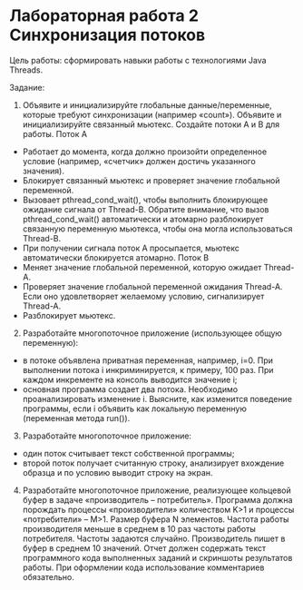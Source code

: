 # Лабораторная работа 2 Синхронизация потоков

Цель работы: сформировать навыки работы с технологиями Java
Threads.

Задание:
1. Объявите и инициализируйте глобальные данные/переменные,
которые требуют синхронизации (например «count»). Объявите и
инициализируйте связанный мьютекс.
Создайте потоки A и B для работы.
Поток А
- Работает до момента, когда должно произойти определенное условие
(например, «счетчик» должен достичь указанного значения).
- Блокирует связанный мьютекс и проверяет значение глобальной
переменной.
- Вызовает pthread_cond_wait(), чтобы выполнить блокирующее
ожидание сигнала от Thread-B. Обратите внимание, что вызов
pthread_cond_wait() автоматически и атомарно разблокирует связанную
переменную мьютекса, чтобы она могла использоваться Thread-B.
- При получении сигнала поток А просыпается, мьютекс
автоматически блокируется атомарно.
Поток B
- Меняет значение глобальной переменной, которую ожидает
Thread-A.
- Проверяет значение глобальной переменной ожидания Thread-A.
Если оно удовлетворяет желаемому условию, сигнализирует Thread-A.
- Разблокирует мьютекс.
2. Разработайте многопоточное приложение (использующее общую
переменную):
- в потоке объявлена приватная переменная, например, i=0. При
выполнении потока i инкриминируется, к примеру, 100 раз. При каждом
инкременте на консоль выводится значение i;
- основная программа создает два потока. Необходимо
проанализировать изменение i.
Выясните, как изменится поведение программы, если i объявить как
локальную переменную (переменная метода run()).
3. Разработайте многопоточное приложение:
- один поток считывает текст собственной программы;
- второй поток получает считанную строку, анализирует вхождение
образца и по условию выводит строку на экран.
4. Разработайте многопоточное приложение, реализующее кольцевой
буфер в задаче «производитель – потребитель». Программа должна порождать
процессы «производители» количеством K>1 и процессы «потребители» –
M>1. Размер буфера N элементов. Частота работы производителя меньше в
среднем в 10 раз частоты работы потребителя. Частоты задаются случайно.
Производитель пишет в буфер в среднем 10 значений.
Отчет должен содержать текст программного кода выполненных
заданий и скриншоты результатов работы.
При оформлении кода использование комментариев обязательно.